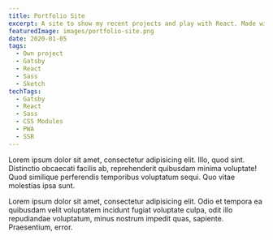 ```yaml
---
title: Portfolio Site
excerpt: A site to show my recent projects and play with React. Made with Gatsby and deployed in 27s with Now :)
featuredImage: images/portfolio-site.png
date: 2020-01-05
tags:
  - Own project
  - Gatsby
  - React
  - Sass
  - Sketch
techTags:
  - Gatsby
  - React
  - Sass
  - CSS Modules
  - PWA
  - SSR
---
```


Lorem ipsum dolor sit amet, consectetur adipisicing elit. Illo, quod sint. Distinctio obcaecati facilis ab, reprehenderit quibusdam minima voluptate! Quod similique perferendis temporibus voluptatum sequi. Quo vitae molestias ipsa sunt.

Lorem ipsum dolor sit amet, consectetur adipisicing elit. Odio et tempora ea quibusdam velit voluptatem incidunt fugiat voluptate culpa, odit illo repudiandae voluptatum, minus nostrum impedit quas, sapiente. Praesentium, error.
